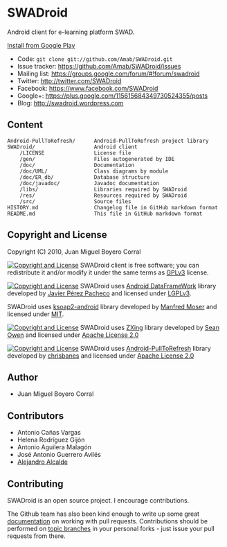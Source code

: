 # SWADroid

Android client for e-learning platform SWAD.

[Install from Google Play][apk]

* Code: `git clone git://github.com/Amab/SWADroid.git`
* Issue tracker: <https://github.com/Amab/SWADroid/issues>
* Mailing list: <https://groups.google.com/forum/#!forum/swadroid>
* Twitter: <http://twitter.com/SWADroid>
* Facebook: <https://www.facebook.com/SWADroid>
* Google+: <https://plus.google.com/115615684349730524355/posts>
* Blog: <http://swadroid.wordpress.com>

## Content

	Android-PullToRefresh/		Android-PullToRefresh project library
	SWADroid/		            Android client
		/LICENSE	            License file
		/gen/		            Files autogenerated by IDE
		/doc/		            Documentation
		/doc/UML/               Class diagrams by module
        /doc/ER_db/             Database structure
        /doc/javadoc/           Javadoc documentation
		/libs/		            Libraries required by SWADroid
		/res/		            Resources required by SWADroid
		/src/		            Source files
	HISTORY.md		            Changelog file in GitHub markdown format
	README.md		            This file in GitHub markdown format


## Copyright and License

Copyright (C) 2010, Juan Miguel Boyero Corral

[![Copyright and License](http://www.gnu.org/graphics/gplv3-88x31.png)][gplv3] SWADroid client is free software; you can redistribute it and/or modify
it under the same terms as [GPLv3][gplv3] license.

[![Copyright and License](http://www.gnu.org/graphics/lgplv3-88x31.png)][lgplv3]
SWADroid uses [Android DataFrameWork][androiddataframework-library] library developed by [Javier Pérez Pacheco][androiddataframework-author] and licensed under [LGPLv3][lgplv3].

SWADroid uses [ksoap2-android][ksoap2-library] library developed by [Manfred Moser][ksoap2-author] and licensed under [MIT][mit].

[![Copyright and License](http://www.apache.org/images/feather-small.gif)][apache2]
SWADroid uses [ZXing][zxing-library] library developed by [Sean Owen][zxing-author] and licensed under [Apache License 2.0][apache2]

[![Copyright and License](http://www.apache.org/images/feather-small.gif)][apache2]
SWADroid uses [Android-PullToRefresh][android-pulltorefresh-library] library developed by [chrisbanes][android-pulltorefresh-author] and licensed under [Apache License 2.0][apache2]

## Author

* Juan Miguel Boyero Corral

## Contributors

* Antonio Cañas Vargas
* Helena Rodríguez Gijón
* Antonio Aguilera Malagón
* José Antonio Guerrero Avilés
* [Alejandro Alcalde][blogAlex]

## Contributing

SWADroid is an open source project.  I encourage contributions.

The Github team has also been kind enough to write up some great [documentation][doc_contrib] on working with pull requests. Contributions should be performed on [topic branches][topic_br] in your personal forks - just issue your pull requests from there.


[gplv3]: http://www.gnu.org/licenses/gpl.html
[lgplv3]: http://www.gnu.org/licenses/lgpl.html
[mit]: http://www.opensource.org/licenses/mit-license.php
[doc_contrib]: http://help.github.com/pull-requests/
[topic_br]: http://progit.org/book/ch3-4.html
[ksoap2-library]: http://code.google.com/p/ksoap2-android
[ksoap2-author]: https://github.com/mosabua
[androiddataframework-library]: http://code.google.com/p/androiddataframework/
[androiddataframework-author]: http://www.javielinux.com/quiensoy.php
[zxing-library]: http://code.google.com/p/zxing/
[zxing-author]: https://github.com/srowen
[android-pulltorefresh-library]: https://github.com/chrisbanes/Android-PullToRefresh
[android-pulltorefresh-author]: https://github.com/chrisbanes
[apache2]: http://www.apache.org/licenses/LICENSE-2.0
[apk]: https://play.google.com/store/apps/details?id=es.ugr.swad.swadroid
[blogAlex]: http://elbauldelprogramador.com/ "Blog personal"
